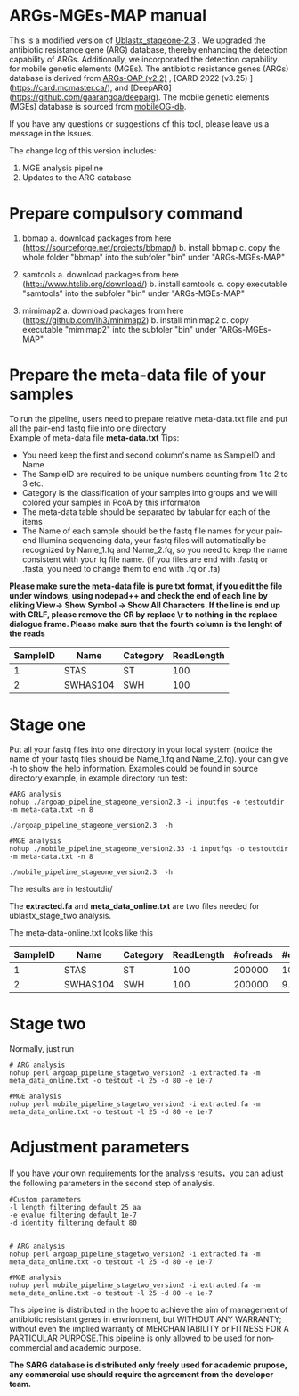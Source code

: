 ARGs-MGEs-MAP manual
==========================================

This is a modified version of [Ublastx_stageone-2.3](https://github.com/biofuture/Ublastx_stageone) . We upgraded the antibiotic resistance gene (ARG) database, thereby enhancing the detection capability of ARGs. Additionally, we incorporated the detection capability for mobile genetic elements (MGEs).
The antibiotic resistance genes (ARGs) database is derived from [ARGs-OAP (v2.2)](https://github.com/biofuture/Ublastx_stageone) , [CARD 2022 (v3.25) ] (https://card.mcmaster.ca/), and [DeepARG] (https://github.com/gaarangoa/deeparg).
The mobile genetic elements (MGEs) database is sourced from [mobileOG-db](https://github.com/clb21565/mobileOG-db).


If you  have any questions or suggestions of this tool, please leave us a message in the Issues. 

The change log of this version includes:
1. MGE analysis pipeline
2. Updates to the ARG database

Prepare compulsory command
============================
1. bbmap
a. download packages from here (https://sourceforge.net/projects/bbmap/)
b. install bbmap
c. copy the whole folder "bbmap" into the subfoler "bin" under "ARGs-MGEs-MAP"

2. samtools
a. download packages from here (http://www.htslib.org/download/)
b. install samtools
c. copy executable "samtools" into the subfoler "bin" under "ARGs-MGEs-MAP"

3. mimimap2
a. download packages from here (https://github.com/lh3/minimap2)
b. install minimap2
c. copy executable "mimimap2" into the subfoler "bin" under "ARGs-MGEs-MAP"

Prepare the meta-data file of your samples  
==========================================
To run the pipeline, users need to prepare relative meta-data.txt file and put all the pair-end fastq file into one directory  
Example of meta-data file **meta-data.txt**  Tips:   
* You need keep the first and second column's name as SampleID and Name
* The SampleID are required to be unique numbers counting from 1 to 2 to 3 etc.
* Category is the classification of your samples into groups and we will colored your samples in PcoA by this informaton
* The meta-data table should be separated by tabular for each of the items 
* The Name of each sample should be the fastq file names for your pair-end Illumina sequencing data, your fastq files will automatically be recognized by Name_1.fq and Name_2.fq, so you need to keep the name consistent with your fq file name. (if you files are end with .fastq or .fasta, you need to change them to end with .fq or .fa)
 
**Please make sure the meta-data file is pure txt format, if you edit the file under windows, using nodepad++ and check the end of each line by cliking View-> Show Symbol -> Show All Characters. If the line is end up with CRLF, please remove the CR by replace \r to nothing in the replace dialogue frame. Please make sure that the fourth column is the lenght of the reads**

SampleID | Name | Category | ReadLength     
---------|------|----------|---------  
 1       | STAS | ST       | 100   
 2       | SWHAS104 | SWH  | 100   


Stage one
==================
Put all your fastq files into one directory in your local system (notice the name of your fastq files should be Name_1.fq and Name_2.fq). your can give -h to show the help information. Examples could be found in source directory example, in example directory run test:   

```
#ARG analysis
nohup ./argoap_pipeline_stageone_version2.3 -i inputfqs -o testoutdir -m meta-data.txt -n 8

./argoap_pipeline_stageone_version2.3  -h

#MGE analysis
nohup ./mobile_pipeline_stageone_version2.33 -i inputfqs -o testoutdir -m meta-data.txt -n 8

./mobile_pipeline_stageone_version2.3  -h
```
The results are in testoutdir/

The **extracted.fa** and **meta_data_online.txt** are two files needed for ublastx_stage_two analysis.   

The meta-data-online.txt looks like this 

SampleID | Name | Category | ReadLength |#ofreads | #of16S| **#ofCell**   
---------|------|-----------|----------|-------|----|---- 
 1       | STAS | ST  | 100| 200000 | 10.1  |   4.9
 2       | SWHAS104 | SWH | 100|200000 | 9.7 |    4.1

Stage two
========================================================
Normally, just run
```
# ARG analysis
nohup perl argoap_pipeline_stagetwo_version2 -i extracted.fa -m meta_data_online.txt -o testout -l 25 -d 80 -e 1e-7

#MGE analysis
nohup perl mobile_pipeline_stagetwo_version2 -i extracted.fa -m meta_data_online.txt -o testout -l 25 -d 80 -e 1e-7
```

Adjustment parameters
========================================================
If you have your own requirements for the analysis results，you can adjust the following parameters in the second step of analysis.
```
#Custom parameters
-l length filtering default 25 aa 
-e evalue filtering default 1e-7
-d identity filtering default 80


# ARG analysis
nohup perl argoap_pipeline_stagetwo_version2 -i extracted.fa -m meta_data_online.txt -o testout -l 25 -d 80 -e 1e-7

#MGE analysis
nohup perl mobile_pipeline_stagetwo_version2 -i extracted.fa -m meta_data_online.txt -o testout -l 25 -d 80 -e 1e-7
```

This pipeline is distributed in the hope to achieve the aim of management of antibiotic resistant genes in envrionment, but WITHOUT ANY WARRANTY; without even the implied warranty of MERCHANTABILITY or FITNESS FOR A PARTICULAR PURPOSE.This pipeline is only allowed to be used for non-commercial and academic purpose.

**The SARG database is distributed only freely used for academic prupose, any commercial use should require the agreement from the developer team.** 
